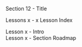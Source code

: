 Section  12 - Title

Lessons x - x Lesson Index

Lesson x - Intro   <br>
Lesson x - Section Roadmap   <br>
